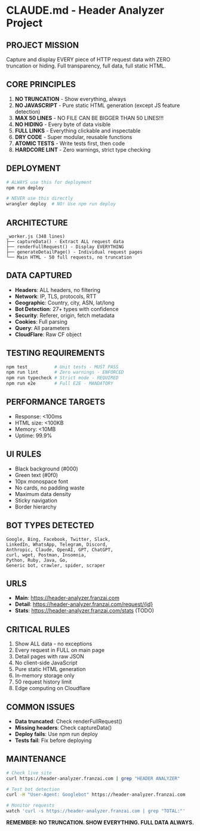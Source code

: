 # CLAUDE.md - Header Analyzer Project

## PROJECT MISSION
Capture and display EVERY piece of HTTP request data with ZERO truncation or hiding. Full transparency, full data, full static HTML.

## CORE PRINCIPLES
1. **NO TRUNCATION** - Show everything, always
2. **NO JAVASCRIPT** - Pure static HTML generation (except JS feature detection)
3. **MAX 50 LINES** - NO FILE CAN BE BIGGER THAN 50 LINES!!!
4. **NO HIDING** - Every byte of data visible
5. **FULL LINKS** - Everything clickable and inspectable
6. **DRY CODE** - Super modular, reusable functions
7. **ATOMIC TESTS** - Write tests first, then code
8. **HARDCORE LINT** - Zero warnings, strict type checking

## DEPLOYMENT
```bash
# ALWAYS use this for deployment
npm run deploy

# NEVER use this directly
wrangler deploy  # NO! Use npm run deploy
```

## ARCHITECTURE
```
_worker.js (348 lines)
├── captureData() - Extract ALL request data
├── renderFullRequest() - Display EVERYTHING
├── generateDetailPage() - Individual request pages
└── Main HTML - 50 full requests, no truncation
```

## DATA CAPTURED
- **Headers**: ALL headers, no filtering
- **Network**: IP, TLS, protocols, RTT
- **Geographic**: Country, city, ASN, lat/long
- **Bot Detection**: 27+ types with confidence
- **Security**: Referer, origin, fetch metadata
- **Cookies**: Full parsing
- **Query**: All parameters
- **CloudFlare**: Raw CF object

## TESTING REQUIREMENTS
```bash
npm test          # Unit tests - MUST PASS
npm run lint      # Zero warnings - ENFORCED
npm run typecheck # Strict mode - REQUIRED
npm run e2e       # Full E2E - MANDATORY
```

## PERFORMANCE TARGETS
- Response: <100ms
- HTML size: <100KB
- Memory: <10MB
- Uptime: 99.9%

## UI RULES
- Black background (#000)
- Green text (#0f0)
- 10px monospace font
- No cards, no padding waste
- Maximum data density
- Sticky navigation
- Border hierarchy

## BOT TYPES DETECTED
```
Google, Bing, Facebook, Twitter, Slack,
LinkedIn, WhatsApp, Telegram, Discord,
Anthropic, Claude, OpenAI, GPT, ChatGPT,
curl, wget, Postman, Insomnia,
Python, Ruby, Java, Go,
Generic bot, crawler, spider, scraper
```

## URLS
- **Main**: https://header-analyzer.franzai.com
- **Detail**: https://header-analyzer.franzai.com/request/{id}
- **Stats**: https://header-analyzer.franzai.com/stats (TODO)

## CRITICAL RULES
1. Show ALL data - no exceptions
2. Every request in FULL on main page
3. Detail pages with raw JSON
4. No client-side JavaScript
5. Pure static HTML generation
6. In-memory storage only
7. 50 request history limit
8. Edge computing on Cloudflare

## COMMON ISSUES
- **Data truncated**: Check renderFullRequest()
- **Missing headers**: Check captureData()
- **Deploy fails**: Use npm run deploy
- **Tests fail**: Fix before deploying

## MAINTENANCE
```bash
# Check live site
curl https://header-analyzer.franzai.com | grep "HEADER ANALYZER"

# Test bot detection
curl -H "User-Agent: Googlebot" https://header-analyzer.franzai.com

# Monitor requests
watch 'curl -s https://header-analyzer.franzai.com | grep "TOTAL:"'
```

**REMEMBER: NO TRUNCATION. SHOW EVERYTHING. FULL DATA ALWAYS.**